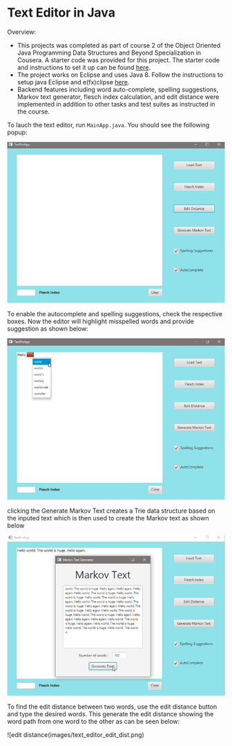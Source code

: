 # Text Editor in Java

Overview:
* This projects was completed as part of course 2 of the Object Oriented Java Programming Data Structures and Beyond Specialization in Cousera. A starter code was provided for this project. The starter code and instructions to set it up can be found [here](https://www.coursera.org/learn/data-structures-optimizing-performance/supplement/7V5he/getting-and-working-with-the-starter-code). 
* The project works on Eclipse and uses Java 8. Follow the instructions to setup java Eclipse and e(fx)clipse [here](https://www.coursera.org/learn/data-structures-optimizing-performance/supplement/amsdH/setting-up-java-and-eclipse). 
* Backend features including word auto-complete, spelling suggestions, Markov text generator, flesch index calculation, and edit distance were implemented in addition to other tasks and test suites as instructed in the course.

To lauch the text editor, run `MainApp.java`. You should see the following popup:

![Overall text editor](images/text_editor_overall.png)

To enable the autocomplete and spelling suggestions, check the respective boxes. Now the editor will highlight misspelled words and provide suggestion as shown below:

![auto and spelling](images/text_editor_spelling.png)

clicking the Generate Markov Text creates a Trie data structure based on the inputed text which is then used to create the Markov text as shown below

![markov text](images/text_editor_markov.png)

To find the edit distance between two words, use the edit distance button and type the desired words. This generate the edit distance showing the word path from one word to the other as can be seen below:

![edit distance(images/text_editor_edit_dist.png)


